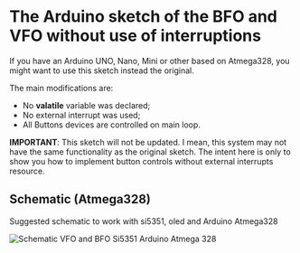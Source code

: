 # The Arduino sketch of the BFO and VFO without use of interruptions

If you have an Arduino UNO, Nano, Mini or other based on Atmega328, you might want to use this sketch instead the original.

The main modifications are: 

- No __valatile__ variable was declared;
- No external interrupt was used; 
- All Buttons devices are controlled on main loop.

__IMPORTANT__:
This sketch will not be updated. I mean, this system may not have the same functionality as the original sketch. The intent here is only to show you how to implement button controls without external interrupts resource.



## Schematic (Atmega328)

Suggested schematic to work with si5351, oled and Arduino Atmega328

![Schematic VFO and BFO Si5351 Arduino Atmega 328](https://github.com/pu2clr/VFO_BFO_OLED_ARDUINO/blob/master/Experiments/Atmega328/schematic/vfobfo_atmega328_schematic.png)



